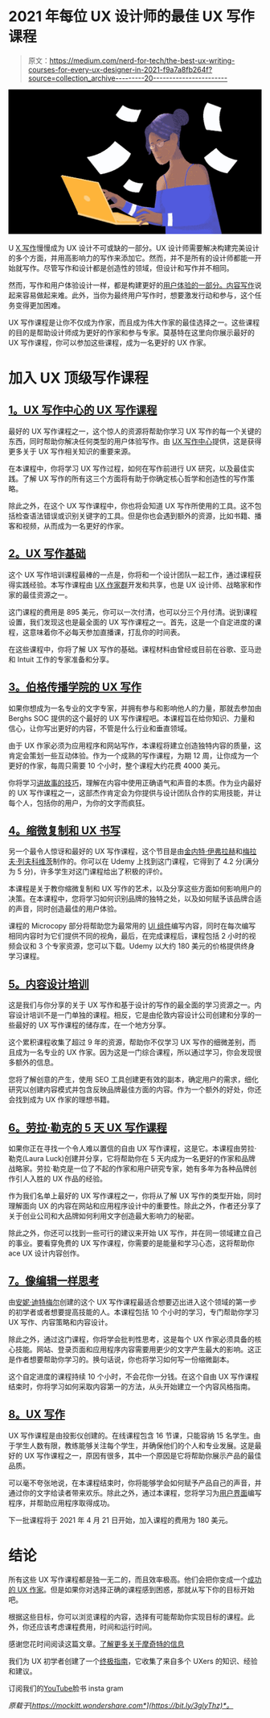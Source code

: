 # 2021 年每位 UX 设计师的最佳 UX 写作课程

> 原文：<https://medium.com/nerd-for-tech/the-best-ux-writing-courses-for-every-ux-designer-in-2021-f9a7a8fb264f?source=collection_archive---------20----------------------->

![](img/3d210b7aeb616fe0c7e0eb8c72b904e8.png)

U [X 写作](https://bit.ly/3v2khrD)慢慢成为 UX 设计不可或缺的一部分。UX 设计师需要解决构建完美设计的多个方面，并用高影响力的写作来添加它。然而，并不是所有的设计师都能一开始就写作。尽管写作和设计都是创造性的领域，但设计和写作并不相同。

然而，写作和用户体验设计一样，都是构建更好的[用户体验的一部分。](https://bit.ly/3gl1kfG)[内容写作](https://bit.ly/3v2khrD)说起来容易做起来难。此外，当你为最终用户写作时，想要激发行动和参与，这个任务变得更加困难。

UX 写作课程是让你不仅成为作家，而且成为伟大作家的最佳选择之一。这些课程的目的是帮助设计师成为更好的作家和参与专家。莫基特在这里向你展示最好的 UX 写作课程，你可以参加这些课程，成为一名更好的 UX 作家。

# 加入 UX 顶级写作课程

## [1。UX 写作中心的 UX 写作课程](https://course.uxwritinghub.com/free_course)

最好的 UX 写作课程之一，这个惊人的资源将帮助你学习 UX 写作的每一个关键的东西，同时帮助你解决任何类型的用户体验写作。由 [UX 写作中心](https://uxwritinghub.com/)提供，这是获得更多关于 UX 写作相关知识的重要来源。

在本课程中，你将学习 UX 写作过程，如何在写作前进行 UX 研究，以及最佳实践。了解 UX 写作的所有这三个方面将有助于你确定核心哲学和创造性的写作策略。

除此之外，在这个 UX 写作课程中，你也将会知道 UX 写作所使用的工具。这不包括检查语法错误或识别关键字的工具。但是你也会遇到额外的资源，比如书籍、播客和视频，从而成为一名更好的作家。

## [2。UX 写作基础](https://uxwriterscollective.com/uxwc-the-fundamentals-course/)

这个 UX 写作培训课程最棒的一点是，你将和一个设计团队一起工作，通过课程获得实践经验。本写作课程由 [UX 作家群](https://uxwriterscollective.com/)开发和共享，也是 UX 设计师、战略家和作家的最佳资源之一。

这门课程的费用是 895 美元，你可以一次付清，也可以分三个月付清。说到课程设置，我们发现这也是最全面的 UX 写作课程之一。首先，这是一个自定进度的课程，这意味着你不必每天参加直播课，打乱你的时间表。

在这些课程中，你将了解 UX 写作的基础。课程材料由曾经或目前在谷歌、亚马逊和 Intuit 工作的专家准备和分享。

## [3。伯格传播学院的 UX 写作](https://www.berghs.se/en/courses/ux-writing/)

如果你想成为一名专业的文字专家，并拥有参与和影响他人的力量，那就去参加由 Berghs SOC 提供的这个最好的 UX 写作课程吧。本课程旨在给你知识、力量和信心，让你写出更好的内容，不管是什么行业和垂直领域。

由于 UX 作家必须为应用程序和网站写作，本课程将建立创造独特内容的质量，这肯定会策划一些互动体验。作为一个成熟的写作课程，为期 12 周，让你成为一个更好的作家，每周只需要 10 个小时，整个课程大约花费 4000 美元。

你将学习[讲故事的技巧](https://bit.ly/3uW74jW)，理解在内容中使用正确语气和声音的本质。作为业内最好的 UX 写作课程之一，这部杰作肯定会为你提供与设计团队合作的实用技能，并让每个人，包括你的用户，为你的文字而疯狂。

## [4。缩微复制和 UX 书写](https://www.udemy.com/course/ux-writing/)

另一个最令人惊讶和最好的 UX 写作课程，这个节目是由[金内特·伊弗拉赫](https://www.linkedin.com/in/nemala/)和[梅拉夫·列夫科维茨](https://il.linkedin.com/in/mlevkowitz)制作的。你可以在 Udemy 上找到这门课程，它得到了 4.2 分(满分为 5 分)，许多学生对这门课程给出了积极的评价。

本课程是关于教你缩微复制和 UX 写作的艺术，以及分享这些方面如何影响用户的决策。在本课程中，您将学习如何识别品牌的独特之处，以及如何赋予该品牌合适的声音，同时创造最佳的用户体验。

课程的 Microcopy 部分将帮助您为最常用的 [UI 组件](https://bit.ly/3n0G5Ru)编写内容，同时在每次编写相同内容时为它们提供不同的视角，最后，在完成课程后，课程包括 2 小时的视频会议和 3 个专家资源，您可以下载。Udemy 以大约 180 美元的价格提供终身学习课程。

## [5。内容设计培训](https://contentdesign.london/blog/content-design-training/)

这是我们与你分享的关于 UX 写作和基于设计的写作的最全面的学习资源之一。内容设计培训不是一门单独的课程。相反，它是由伦敦内容设计公司创建和分享的一些最好的 UX 写作课程的储存库，在一个地方分享。

这个累积课程收集了超过 9 年的资源，帮助你不仅学习 UX 写作的细微差别，而且成为一名专业的 UX 作家。因为这是一门综合课程，所以通过学习，你会发现很多额外的信息。

您将了解创意的产生，使用 SEO 工具创建更有效的副本，确定用户的需求，细化研究以创建内容模式并包含反映品牌最佳方面的内容。作为一个额外的好处，你还会找到成为 UX 作家的理想书籍。

## [6。劳拉·勒克的 5 天 UX 写作课程](https://lauraluck.com.au/uxwritingcourse/)

如果你正在寻找一个令人难以置信的自由 UX 写作课程，这是它。本课程由劳拉·勒克(Laura Luck)创建并分享，它将帮助你在 5 天内成为一名更好的作家和品牌战略家。劳拉·勒克是一位了不起的作家和用户研究专家，她有多年为各种品牌创作引人入胜的 UX 作品的经验。

作为我们名单上最好的 UX 写作课程之一，你将从了解 UX 写作的类型开始，同时理解面向 UX 的内容在网站和应用程序设计中的重要性。除此之外，作者还分享了关于创业公司和大品牌如何利用文字创造最大影响力的秘密。

除此之外，你还可以找到一些可行的建议来开始 UX 写作，并在同一领域建立自己的事业。要看穿免费的 UX 写作课程，你需要的是能量和学习心态，这将帮助你 ace UX 设计内容创作。

## [7。像编辑一样思考](https://openclassrooms.com/en/courses/4556226-think-like-an-editor-content-strategy-and-ux-writing)

由[安妮·迪特梅尔](https://www.linkedin.com/in/anneditmeyer/)创建的这个 UX 写作课程最适合想要迈出进入这个领域的第一步的初学者或者想要提高技能的人。本课程包括 10 个小时的学习，专门帮助你学习 UX 写作、内容策略和内容设计。

除此之外，通过这门课程，你将学会批判性思考，这是每个 UX 作家必须具备的核心技能。网站、登录页面和应用程序内容需要用更少的文字产生最大的影响。这正是作者想要帮助你学习的。换句话说，你也将学习如何写一份缩微副本。

这个自定进度的课程持续 10 个小时，不会花你一分钱。在这个自由 UX 写作课程结束时，你将学习如何采取内容第一的方法，从头开始建立一个内容风格指南。

## [8。UX 写作](https://prjctr.online/ux-writing.html)

UX 写作课程是由投影仪创建的。在线课程包含 16 节课，只能容纳 15 名学生。由于学生人数有限，教练能够关注每个学生，并确保他们的个人和专业发展。这是最好的 UX 写作课程之一，原因有很多，其中一个原因是它将帮助你展示产品的最佳品质。

可以毫不夸张地说，在本课程结束时，你将能够学会如何赋予产品自己的声音，并通过你的文字给读者带来欢乐。除此之外，通过本课程，您将学习为[用户界面](https://bit.ly/3uYOZlq)编写程序，并帮助应用程序取得成功。

下一批课程将于 2021 年 4 月 21 日开始，加入课程的费用为 180 美元。

# 结论

所有这些 UX 写作课程都是独一无二的，而且效率极高。他们会把你变成一个[成功的 UX 作家](https://bit.ly/3v2khrD)。但是如果你对选择正确的课程感到困惑，那就从写下你的目标开始吧。

根据这些目标，你可以浏览课程的内容，选择有可能帮助你实现目标的课程。此外，你还应该考虑课程费用，时间和运行时间。

感谢您花时间阅读这篇文章。[了解更多关于摩奇特的信息](https://bit.ly/3ewCXuz)

我们为 UX 初学者创建了一个[终极指南](https://bit.ly/2OLPPlW)，它收集了来自多个 UXers 的知识、经验和建议。

订阅我们的[YouTube](https://www.youtube.com/channel/UCESxamaRS8nOGpWYvP1VSqA)脸书 insta gram

*原载于*[*https://mockitt.wondershare.com*](https://bit.ly/3glyThz)*。*